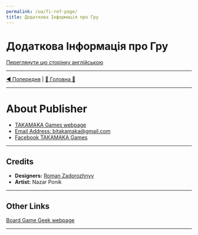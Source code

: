 ```yaml
---
permalink: /ua/fi-ref-page/
title: Додаткова Інформація про Гру
---
```


# Додаткова Інформація про Гру

[Переглянути цю сторінку англійською](../en/ReferencesPage.md)

***

[◄ Попередня](WeatherCards.md) | [🚪 Головна 🚪](IndexPage.md)

***

# About Publisher

* [TAKAMAKA Games webpage](http://www.takamaka.com.ua/)
* [Email Address: bitakamaka@gmail.com](mailto:bitakamaka@gmail.com)
* [Facebook TAKAMAKA Games](https://www.facebook.com/TAKAMAKAgames)

***

## Credits

* **Designers:** [Roman Zadorozhnyy](https://boardgamegeek.com/user/PressStartUA)
* **Artist:** Nazar Ponik

***

## Other Links

[Board Game Geek webpage](https://boardgamegeek.com/boardgame/250823/foggy-island)

***